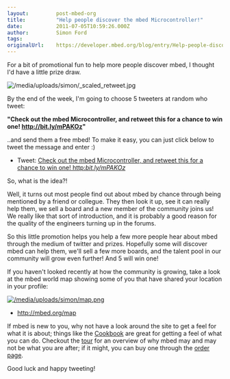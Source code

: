 ```yaml
---
layout:         post-mbed-org
title:          "Help people discover the mbed Microcontroller!"
date:           2011-07-05T10:59:26.000Z
author:         Simon Ford
tags:           
originalUrl:    https://developer.mbed.org/blog/entry/Help-people-discover-the-mbed-Microcontr/
---
```


<p>
  For a bit of promotional fun to help more people discover mbed, I
  thought I'd have a little prize draw.
</p>
<p>
  <img src=
  "https://developer.mbed.org/media/uploads/simon/_scaled_retweet.jpg"
  alt="/media/uploads/simon/_scaled_retweet.jpg" title=
  "/media/uploads/simon/_scaled_retweet.jpg">
</p>
<p>
  By the end of the week, I'm going to choose 5 tweeters at random
  who tweet:
</p>
<p>
  <strong>"Check out the mbed Microcontroller, and retweet this for
  a chance to win one! <a href="http://bit.ly/mPAKOz" rel=
  "nofollow">http://bit.ly/mPAKOz</a>"</strong>
</p>
<p>
  ..and send them a free mbed! To make it easy, you can just click
  below to tweet the message and enter :)
</p>
<ul>
  <li>Tweet: <a href=
  "http://twitter.com/home?status=Check%20out%20the%20mbed%20Microcontroller,%20and%20retweet%20this%20for%20a%20chance%20to%20win%20one!%20http://bit.ly/mPAKOz"
    rel="nofollow">Check out the mbed Microcontroller, and retweet
    this for a chance to win one! http:<em>bit.ly/mPAKOz</em></a>
  </li>
</ul>
<p>
  So, what is the idea?!
</p>
<p>
  Well, it turns out most people find out about mbed by chance
  through being mentioned by a friend or collegue. They then look
  it up, see it can really help them, we sell a board and a new
  member of the community joins us! We really like that sort of
  introduction, and it is probably a good reason for the quality of
  the engineers turning up in the forums.
</p>
<p>
  So this little promotion helps you help a few more people hear
  about mbed through the medium of twitter and prizes. Hopefully
  some will discover mbed can help them, we'll sell a few more
  boards, and the talent pool in our community will grow even
  further! And 5 will win one!
</p>
<p>
  If you haven't looked recently at how the community is growing,
  take a look at the mbed world map showing some of you that have
  shared your location in your profile:
</p>
<p>
  <a href="http://mbed.org/map"><img src=
  "https://developer.mbed.org/media/uploads/simon/map.png" alt=
  "/media/uploads/simon/map.png" title=
  "/media/uploads/simon/map.png"></a>
</p>
<ul>
  <li>
    <a href="http://mbed.org/map">http://mbed.org/map</a>
  </li>
</ul>
<p>
  If mbed is new to you, why not have a look around the site to get
  a feel for what it is about; things like the <a href=
  "http://mbed.org/cookbook">Cookbook</a> are great for getting a
  feel of what you can do. Checkout the <a href=
  "http://mbed.org/handbook/Tour">tour</a> for an overview of why
  mbed may and may not be what you are after; if it might, you can
  buy one through the <a href="http://mbed.org/order">order
  page</a>.
</p>
<p>
  Good luck and happy tweeting!
</p>

